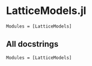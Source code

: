 # LatticeModels.jl

```@index
Modules = [LatticeModels]
```

## All docstrings

```@autodocs
Modules = [LatticeModels]
```
